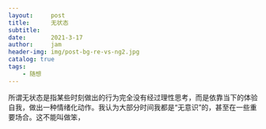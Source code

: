 ```yaml
---
layout:     post
title:      无状态
subtitle:   
date:       2021-3-17
author:     jam
header-img: img/post-bg-re-vs-ng2.jpg
catalog: true
tags:
    - 随想
---
```


所谓无状态是指某些时刻做出的行为完全没有经过理性思考，而是依靠当下的体验自我，做出一种情绪化动作。我认为大部分时间我都是“无意识”的，甚至在一些重要场合。这不能叫做笨，